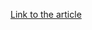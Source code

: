 [Link to the article](https://blog.malwarebytes.com/threat-analysis/2016/10/trick-bot-dyrezas-successor/)
